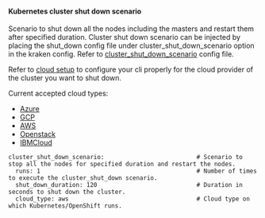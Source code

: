 #### Kubernetes cluster shut down scenario
Scenario to shut down all the nodes including the masters and restart them after specified duration. Cluster shut down scenario can be injected by placing the shut_down config file under cluster_shut_down_scenario option in the kraken config. Refer to [cluster_shut_down_scenario](https://github.com/krkn-chaos/krkn/blob/main/scenarios/cluster_shut_down_scenario.yml) config file.

Refer to [cloud setup](cloud_setup.md) to configure your cli properly for the cloud provider of the cluster you want to shut down.

Current accepted cloud types:
* [Azure](cloud_setup.md#azure)
* [GCP](cloud_setup.md#gcp)
* [AWS](cloud_setup.md#aws)
* [Openstack](cloud_setup.md#openstack)
* [IBMCloud](cloud_setup.md#ibmcloud)


```
cluster_shut_down_scenario:                          # Scenario to stop all the nodes for specified duration and restart the nodes.
  runs: 1                                            # Number of times to execute the cluster_shut_down scenario.
  shut_down_duration: 120                            # Duration in seconds to shut down the cluster.
  cloud_type: aws                                    # Cloud type on which Kubernetes/OpenShift runs.
```
